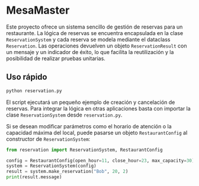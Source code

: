 # MesaMaster

Este proyecto ofrece un sistema sencillo de gestión de reservas para un
restaurante. La lógica de reservas se encuentra encapsulada en la clase
`ReservationSystem` y cada reserva se modela mediante el dataclass
`Reservation`. Las operaciones devuelven un objeto `ReservationResult` con un
mensaje y un indicador de éxito, lo que facilita la reutilización y la
posibilidad de realizar pruebas unitarias.

## Uso rápido

```bash
python reservation.py
```

El script ejecutará un pequeño ejemplo de creación y cancelación de
reservas. Para integrar la lógica en otras aplicaciones basta con importar la
clase `ReservationSystem` desde `reservation.py`.

Si se desean modificar parámetros como el horario de atención o la capacidad
máxima del local, puede pasarse un objeto `RestaurantConfig` al constructor
de `ReservationSystem`:

```python
from reservation import ReservationSystem, RestaurantConfig

config = RestaurantConfig(open_hour=11, close_hour=23, max_capacity=30)
system = ReservationSystem(config)
result = system.make_reservation("Bob", 20, 2)
print(result.message)
```
